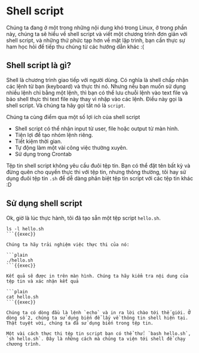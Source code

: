 # Shell script
Chúng ta đang ở một trong những nội dung khó trong Linux, ở trong phần này, chúng ta sẽ hiểu về shell script và viết một chương trình đơn giản với shell script, và những thứ phức tạp hơn về mặt lập trình, bạn cần thực sự ham học hỏi để tiếp thu chúng từ các hướng dẫn khác :(

## Shell script là gì?

Shell là chương trình giao tiếp với người dùng. Có nghĩa là shell chấp nhận các lệnh từ bạn (keyboard) và thực thi nó. Nhưng nếu bạn muốn sử dụng nhiều lệnh chỉ bằng một lệnh, thì bạn có thể lưu chuỗi lệnh vào text file và bảo shell thực thi text file này thay vì nhập vào các lệnh. Điều này gọi là shell script. Và chúng ta hãy gọi tắt nó là `script`.

Chúng ta cùng điểm qua một số lợi ích của shell script

- Shell script có thể nhận input từ user, file hoặc output từ màn hình.
- Tiện lợi để tạo nhóm lệnh riêng.
- Tiết kiệm thời gian.
- Tự động làm một vài công việc thường xuyên.
- Sử dụng trong Crontab

Tệp tin shell script không yêu cầu đuôi tệp tin. Bạn có thể đặt tên bất kỳ và đừng quên cho quyền thực thi với tệp tin, nhưng thông thường, tôi hay sử dụng đuôi tệp tin `.sh` để dễ dàng phân biệt tệp tin script với các tệp tin khác :D

## Sử dụng shell script

Ok, giờ là lúc thực hành, tôi đã tạo sẵn một tệp script `hello.sh`. 

```plain
ls -l hello.sh
```{{exec}}

Chúng ta hãy trải nghiệm việc thực thi của nó:

```plain
./hello.sh
```{{exec}}

Kết quả sẽ được in trên màn hình. Chúng ta hãy kiểm tra nội dung của tệp tin và xác nhận kết quả

```plain
cat hello.sh
```{{exec}}

Chúng ta có dòng đầu là lệnh `echo` và in ra lời chào tới thế giới. Ở dòng số 2, chúng ta sử dụng biến để lấy về thông tin shell hiện tại. Thật tuyệt vời, chúng ta đã sử dụng biến trong tệp tin.

Một vài cách thực thi tệp tin script bạn có thể thử: `bash hello.sh`, `sh hello.sh`. Đây là những cách mà chúng ta viện tới shell để chạy chương trình.
